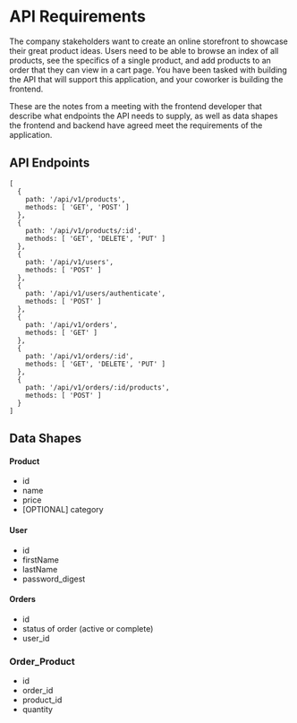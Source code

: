 # API Requirements
The company stakeholders want to create an online storefront to showcase their great product ideas. Users need to be able to browse an index of all products, see the specifics of a single product, and add products to an order that they can view in a cart page. You have been tasked with building the API that will support this application, and your coworker is building the frontend.

These are the notes from a meeting with the frontend developer that describe what endpoints the API needs to supply, as well as data shapes the frontend and backend have agreed meet the requirements of the application. 

## API Endpoints

```
[
  {
    path: '/api/v1/products',
    methods: [ 'GET', 'POST' ]
  },
  {
    path: '/api/v1/products/:id',
    methods: [ 'GET', 'DELETE', 'PUT' ]
  },
  {
    path: '/api/v1/users',
    methods: [ 'POST' ]
  },
  {
    path: '/api/v1/users/authenticate',
    methods: [ 'POST' ]
  },
  {
    path: '/api/v1/orders',
    methods: [ 'GET' ]
  },
  {
    path: '/api/v1/orders/:id',
    methods: [ 'GET', 'DELETE', 'PUT' ]
  },
  {
    path: '/api/v1/orders/:id/products',
    methods: [ 'POST' ]
  }
]
```


<!-- #### Products
- Index 
- Show
- Create [token required]
- [OPTIONAL] Top 5 most popular products 
- [OPTIONAL] Products by category (args: product category)

#### Users
- Index [token required]
- Show [token required]
- Create N[token required]

#### Orders
- Current Order by user (args: user id)[token required]
- [OPTIONAL] Completed Orders by user (args: user id)[token required] -->

## Data Shapes
#### Product
-  id
- name
- price
- [OPTIONAL] category

#### User
- id
- firstName
- lastName
- password_digest

#### Orders
- id
- status of order (active or complete)
- user_id

### Order_Product
- id 
- order_id
- product_id
- quantity


